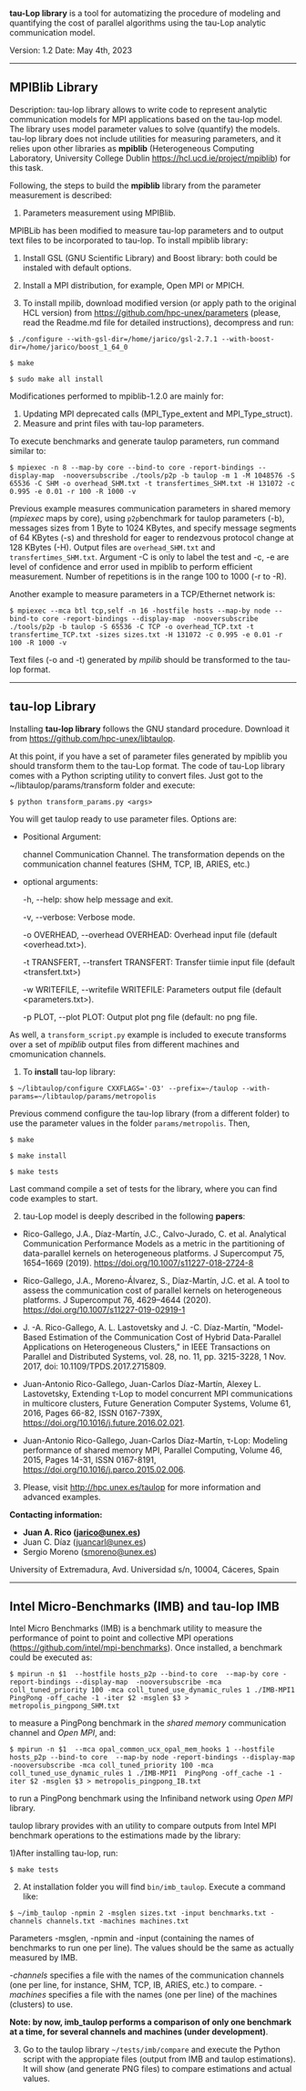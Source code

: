 **tau-Lop library** is a tool for automatizing the procedure of 
modeling and quantifying the cost of parallel algorithms using
the tau-Lop analytic communication model.

Version: 1.2
Date: May 4th, 2023

--------------------------------------------------------------------------

## MPIBlib Library 

Description: tau-lop library allows to write code to represent analytic communication models for MPI applications based on the tau-lop model. The library uses model parameter values to solve (quantify) the models. tau-lop library does not include utilities for measuring parameters, and it relies upon other libraries as **mpiblib** (Heterogeneous Computing Laboratory, University College Dublin <https://hcl.ucd.ie/project/mpiblib>) for this task.


Following, the steps to build the **mpiblib** library from the parameter measurement is described:


1) Parameters measurement using MPIBlib.

MPIBLib has been modified to measure tau-lop parameters and to output text files to be incorporated to tau-lop. To install mpiblib library:

1) Install GSL (GNU Scientific Library) and Boost library: both could be instaled with default options.

2) Install a MPI distribution, for example, Open MPI or MPICH.

3) To install mpilib, download modified version (or apply path to the original HCL version) from <https://github.com/hpc-unex/parameters> (please, read the Readme.md file for detailed instructions), decompress and run:

``$ ./configure --with-gsl-dir=/home/jarico/gsl-2.7.1 --with-boost-dir=/home/jarico/boost_1_64_0``

``$ make``

``$ sudo make all install``

Modificationes performed to mpiblib-1.2.0 are mainly for:
1) Updating MPI deprecated calls (MPI_Type_extent and MPI_Type_struct).
2) Measure and print files with tau-lop parameters.

To execute benchmarks and generate taulop parameters, run command similar to:

``$ mpiexec -n 8 --map-by core --bind-to core -report-bindings --display-map  -nooversubscribe ./tools/p2p -b taulop -m 1 -M 1048576 -S 65536 -C SHM -o overhead_SHM.txt -t transfertimes_SHM.txt -H 131072 -c 0.995 -e 0.01 -r 100 -R 1000 -v``

Previous example measures communication parameters in shared memory (*mpiexec* maps by core), using ``p2p``benchmark for taulop parameters (-b), messages sizes from 1 Byte to 1024 KBytes, and specify message segments of 64 KBytes (-s) and threshold for eager to rendezvous protocol change at 128 KBytes (-H). Output files are ``overhead_SHM.txt`` and ``transfertimes_SHM.txt``. Argument -C is only to label the test and -c, -e are level of confidence and error used in mpiblib to perform efficient measurement. Number of repetitions is in the range 100 to 1000 (-r to -R).

Another example to measure parameters in a TCP/Ethernet network is:

``$ mpiexec --mca btl tcp,self -n 16 -hostfile hosts --map-by node --bind-to core -report-bindings --display-map  -nooversubscribe ./tools/p2p -b taulop -S 65536 -C TCP -o overhead_TCP.txt -t transfertime_TCP.txt -sizes sizes.txt -H 131072 -c 0.995 -e 0.01 -r 100 -R 1000 -v``

Text files (-o and -t) generated by *mpilib* should be transformed to the tau-lop format.



--------------------------------------------------------------------------

## tau-lop Library 

Installing **tau-lop library** follows the GNU standard procedure. Download it from <https://github.com/hpc-unex/libtaulop>. 

At this point, if you have a set of parameter files generated by mpiblib you should transform them to the tau-Lop format. The code of tau-Lop library comes with a Python scripting utility to convert files. Just got to the ~/libtaulop/params/transform folder and execute:

``$ python transform_params.py <args>``

You will get taulop ready to use parameter files. Options are:

- Positional Argument:

  channel               Communication Channel. The transformation depends on the communication channel features (SHM, TCP, IB, ARIES, etc.)

- optional arguments:

  -h, --help:            show help message and exit.

  -v, --verbose:         Verbose mode.

  -o OVERHEAD, --overhead OVERHEAD:
                        Overhead input file (default <overhead.txt>).

  -t TRANSFERT, --transfert TRANSFERT:
                        Transfer tiimie input file (default <transfert.txt>)

  -w WRITEFILE, --writefile WRITEFILE:
                        Parameters output file (default <parameters.txt>).

  -p PLOT, --plot PLOT:  Output plot png file (default: no png file.


As well, a ``transform_script.py`` example is included to execute transforms over a set of *mpiblib* output files from different machines and cmomunication channels.


1) To **install** tau-lop library:

``$ ~/libtaulop/configure CXXFLAGS='-O3' --prefix=~/taulop --with-params=~/libtaulop/params/metropolis``

Previous commend configure the tau-lop library (from a different folder) to use the parameter values in the folder ``params/metropolis``. Then,

``$ make``

``$ make install``

``$ make tests``

Last command compile a set of tests for the library, where you can find code examples to start. 


2) tau-Lop model is deeply described in the following **papers**:

- Rico-Gallego, J.A., Díaz-Martín, J.C., Calvo-Jurado, C. et al. Analytical Communication Performance Models as a metric in the partitioning of data-parallel kernels on heterogeneous platforms. J Supercomput 75, 1654–1669 (2019). https://doi.org/10.1007/s11227-018-2724-8

- Rico-Gallego, J.A., Moreno-Álvarez, S., Díaz-Martín, J.C. et al. A tool to assess the communication cost of parallel kernels on heterogeneous platforms. J Supercomput 76, 4629–4644 (2020). https://doi.org/10.1007/s11227-019-02919-1

- J. -A. Rico-Gallego, A. L. Lastovetsky and J. -C. Díaz-Martín, "Model-Based Estimation of the Communication Cost of Hybrid Data-Parallel Applications on Heterogeneous Clusters," in IEEE Transactions on Parallel and Distributed Systems, vol. 28, no. 11, pp. 3215-3228, 1 Nov. 2017, doi: 10.1109/TPDS.2017.2715809.

- Juan-Antonio Rico-Gallego, Juan-Carlos Díaz-Martín, Alexey L. Lastovetsky, Extending τ-Lop to model concurrent MPI communications in multicore clusters, Future Generation Computer Systems, Volume 61, 2016, Pages 66-82, ISSN 0167-739X, https://doi.org/10.1016/j.future.2016.02.021.

- Juan-Antonio Rico-Gallego, Juan-Carlos Díaz-Martín, τ-Lop: Modeling performance of shared memory MPI, Parallel Computing, Volume 46, 2015, Pages 14-31, ISSN 0167-8191, https://doi.org/10.1016/j.parco.2015.02.006.

3) Please, visit <http://hpc.unex.es/taulop> for more information and advanced examples.

**Contacting information:**
- **Juan A. Rico  (<jarico@unex.es>)**
- Juan C. Díaz  (<juancarl@unex.es>)
- Sergio Moreno (<smoreno@unex.es>)

University of Extremadura,
Avd. Universidad s/n,
10004, Cáceres,
Spain

--------------------------------------------------------------------------

## Intel Micro-Benchmarks (IMB) and tau-lop IMB

Intel Micro Benchmarks (IMB) is a benchmark utility to measure the performance of point to point and collective MPI operations (<https://github.com/intel/mpi-benchmarks>). Once installed, a benchmark could be executed as:

``$ mpirun -n $1  --hostfile hosts_p2p --bind-to core  --map-by core -report-bindings --display-map  -nooversubscribe -mca coll_tuned_priority 100 -mca coll_tuned_use_dynamic_rules 1 ./IMB-MPI1  PingPong -off_cache -1 -iter $2 -msglen $3 > metropolis_pingpong_SHM.txt``

to measure a PingPong benchmark in the *shared memory* communication channel and *Open MPI*, and:

``$ mpirun -n $1  --mca opal_common_ucx_opal_mem_hooks 1 --hostfile hosts_p2p --bind-to core  --map-by node -report-bindings --display-map  -nooversubscribe -mca coll_tuned_priority 100 -mca coll_tuned_use_dynamic_rules 1 ./IMB-MPI1  PingPong -off_cache -1 -iter $2 -msglen $3 > metropolis_pingpong_IB.txt``

to run a PingPong benchmark using the Infiniband network using *Open MPI* library.

taulop library provides with an utility to compare outputs from Intel MPI benchmark operations to the estimations made by the library:

1)After installing tau-lop, run: 

``$ make tests``

2) At installation folder you will find ``bin/imb_taulop``. Execute a command like:

``$ ~/imb_taulop -npmin 2 -msglen sizes.txt -input benchmarks.txt -channels channels.txt -machines machines.txt``

Parameters -msglen, -npmin and -input (containing the names of benchmarks to run one per line). The values should be the same as actually measured by IMB.

*-channels* specifies a file with the names of the communication channels (one per line, for instance, SHM, TCP, IB, ARIES, etc.) to compare. 
*-machines* specifies a file with the names (one per line) of the machines (clusters) to use.

**Note: by now, imb_taulop performs a comparison of only one benchmark at a time, for several channels and machines (under development)**.


3) Go to the taulop library ``~/tests/imb/compare`` and execute the Python script with the appropiate files (output from IMB and taulop estimations). It will show (and generate PNG files) to compare estimations and actual values.




